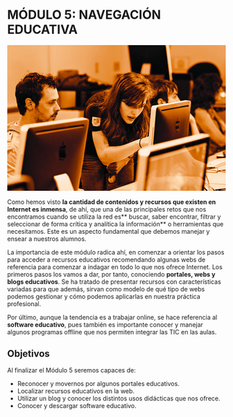 
# MÓDULO 5: NAVEGACIÓN EDUCATIVA


![5-1- Advanced editing workshop at Wikipedia in Higher Education Summit, 2011-07-09 - retouch for WMF annual report 2010-11 Fuente: http://commons-wikimedia-org/wiki/File:Advanced_editing_workshop_at_Wikipedia_in_Higher_Education_Summit,_2011-07-09_-_retouch_for_WMF_annual_report_2010-11-jpg CC](img/instituto.jpg)

Como hemos visto **la cantidad de contenidos y recursos que existen en Internet es inmensa**, de ahí, que una de las principales retos que nos encontramos cuando se utiliza la red es** buscar, saber encontrar, filtrar y seleccionar de forma crítica y analítica la información** o herramientas que necesitamos. Este es un aspecto fundamental que debemos manejar y ensear a nuestros alumnos.

La importancia de este módulo radica ahí, en comenzar a orientar los pasos para acceder a recursos educativos recomendando algunas webs de referencia para comenzar a indagar en todo lo que nos ofrece Internet. Los primeros pasos los vamos a dar, por tanto, conociendo **portales, webs y blogs educativos**. Se ha tratado de presentar recursos con características variadas para que además, sirvan como modelo de qué tipo de webs podemos gestionar y cómo podemos aplicarlas en nuestra práctica profesional.

Por último, aunque la tendencia es a trabajar online, se hace referencia al **software educativo**, pues también es importante conocer y manejar algunos programas offline que nos permiten integrar las TIC en las aulas.

## Objetivos

Al finalizar el Módulo 5 seremos capaces de:

- Reconocer y movernos por algunos portales educativos.
- Localizar recursos educativos en la web.
- Utilizar un blog y conocer los distintos usos didácticas que nos ofrece.
- Conocer y descargar software educativo.

